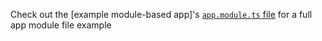 Check out the [example module-based app]'s [`app.module.ts` file](https://github.com/davidlj95/ngx/blob/main/projects/ngx-meta/examples/templates/module/src/app/app.module.ts) for a full app module file example
